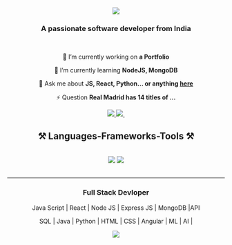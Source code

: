 <h1 align="center">
    <img src="https://readme-typing-svg.herokuapp.com/?font=Righteous&size=35&center=true&vCenter=true&width=500&height=70&duration=4000&lines=Hi+There!+👋;+I'm+Akash+Bhosale!;" />
</h1>

<h3 align="center">A passionate software developer from India</h3>

<br/>

<div align="center">
 
 🔭 I’m currently working on **a Portfolio**
 
 🌱 I’m currently learning **NodeJS, MongoDB**

💬 Ask me about **JS, React, Python... or anything [here](bhosalerakash214@gmail.com)**

⚡ Question **Real Madrid has 14 titles of ...**

 </div>
 
<div align="center"> 
  <a href="mailto:bhosalerakash214@gmail.com">
    <img src="https://img.shields.io/badge/Gmail-333333?style=for-the-badge&logo=gmail&logoColor=red" />
  </a>
  <a href="https://www.linkedin.com/in/akash-bhosale-5a6945217/" target="_blank">
    <img src="https://img.shields.io/badge/LinkedIn-0077B5?style=for-the-badge&logo=linkedin&logoColor=white" target="_blank" />
  </a>
  <a href="https://salesp07.github.io" target="_blank">
     <img src="" target="_blank" /> <!-- sqlite, safari, google-chrome are other good icon options -->
  </a>
</div>

<h2 align="center">⚒️ Languages-Frameworks-Tools ⚒️</h2>
<br/>
<div align="center">
    <img src="https://skillicons.dev/icons?i=react,bootstrap,html,css,vscode,github,git" />
    <img src="https://skillicons.dev/icons?i=nodejs,python,javascript,express,firebase,mongodb,java,mysql,angular,ml,ai" /><br>
</div>

<br/>
<hr/>


<h3 align="center"> Full Stack Devloper</h3>
<p align="center">Java Script | React | Node JS | Express JS | MongoDB |API </p>
<p align="center">SQL | Java | Python | HTML | CSS | Angular | ML | AI |</p>
<div align="center">
  <img  src="https://33.media.tumblr.com/1e568035178b1f4f13559a7068172319/tumblr_ninugsLO3F1tgyrb1o1_500.gif">
</div>
